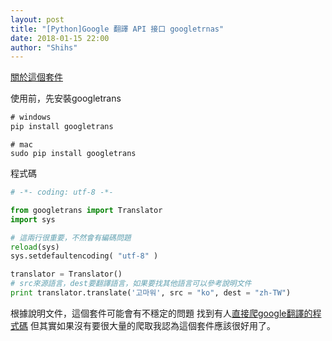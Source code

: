 ```yaml
---
layout: post
title: "[Python]Google 翻譯 API 接口 googletrnas"
date: 2018-01-15 22:00
author: "Shihs"
---
```


[關於這個套件](https://py-googletrans.readthedocs.io/en/latest/)

使用前，先安裝googletrans
```cmd
# windows
pip install googletrans
```
```
# mac
sudo pip install googletrans
```


程式碼
```python
# -*- coding: utf-8 -*-

from googletrans import Translator
import sys

# 這兩行很重要，不然會有編碼問題
reload(sys)
sys.setdefaultencoding( "utf-8" )

translator = Translator()
# src來源語言，dest要翻譯語言，如果要找其他語言可以參考說明文件
print translator.translate('고마워', src = "ko", dest = "zh-TW")

```

根據說明文件，這個套件可能會有不穩定的問題
找到有人[直接爬google翻譯的程式碼](https://hk.saowen.com/a/4c76af2381e3a60e86f7c4b934a21faebad8b2e7b4a4131cb7c2889afcea6479)
但其實如果沒有要很大量的爬取我認為這個套件應該很好用了。





